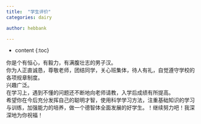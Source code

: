 ```yaml
---
title:  "学生评价"
categories: dairy

author: hebbank

---
```


* content
{:toc}

你是个有恒心，有毅力，有满腹壮志的男子汉。  
你为人正直诚恳，尊敬老师，团结同学，关心班集体，待人有礼，自觉遵守学校的各项规章制度。  
兴趣广泛。  
在学习上，遇到不懂的问题还不断地向老师请教，入学后成绩有所提高。  
希望你在今后充分发挥自己的聪明才智，使用科学学习方法，注重基础知识的学习与训练，加强能力的培养，做一个德智体全面发展的好学生。！继续努力吧！我深深地为你祝福！  
